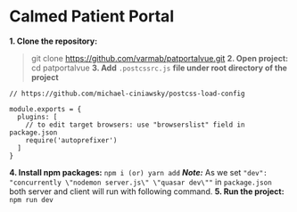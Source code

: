 # Calmed Patient Portal
**1. Clone the repository:**
> git clone https://github.com/varmab/patportalvue.git
**2. Open project:**
> cd patportalvue
**3. Add** ```.postcssrc.js``` **file under root directory of the project**
```
// https://github.com/michael-ciniawsky/postcss-load-config

module.exports = {
  plugins: [
    // to edit target browsers: use "browserslist" field in package.json
    require('autoprefixer')
  ]
}
```
**4. Install npm packages:** ``` npm i (or) yarn add ```
**_Note:_** As we set ``` "dev": "concurrently \"nodemon server.js\" \"quasar dev\"" ``` in ``` package.json ``` both server and client will run with following command.
**5. Run the project:** ``` npm run dev ```
